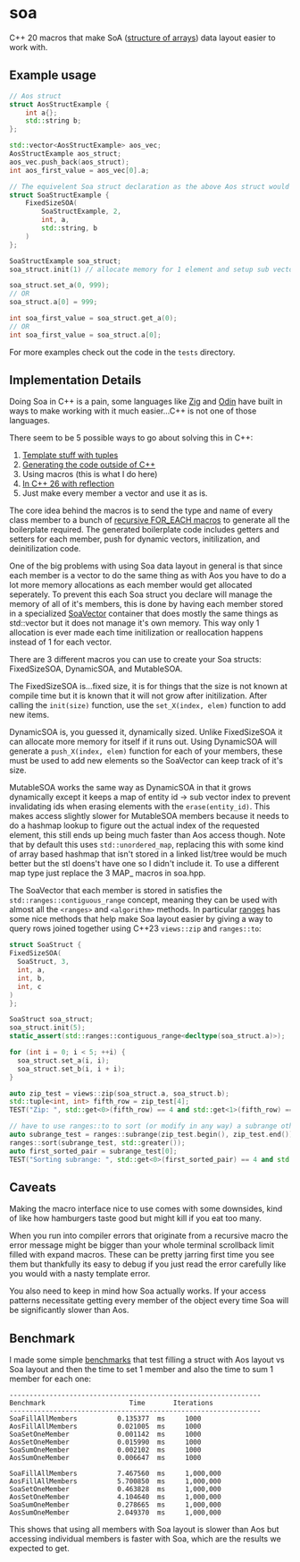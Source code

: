 # soa

C++ 20 macros that make SoA ([structure of arrays](https://en.wikipedia.org/wiki/AoS_and_SoA)) data layout easier to work with.

## Example usage

```cpp
// Aos struct
struct AosStructExample {
    int a{};
    std::string b;
};

std::vector<AosStructExample> aos_vec;
AosStructExample aos_struct;
aos_vec.push_back(aos_struct);
int aos_first_value = aos_vec[0].a;

// The equivelent Soa struct declaration as the above Aos struct would be:
struct SoaStructExample {
    FixedSizeSOA(
        SoaStructExample, 2,
        int, a,
        std::string, b
    )
};

SoaStructExample soa_struct;
soa_struct.init(1) // allocate memory for 1 element and setup sub vectors.

soa_struct.set_a(0, 999);
// OR
soa_struct.a[0] = 999;

int soa_first_value = soa_struct.get_a(0);
// OR
int soa_first_value = soa_struct.a[0];
```

For more examples check out the code in the `tests` directory.

## Implementation Details

Doing Soa in C++ is a pain, some languages like [Zig](https://ziglang.org/documentation/master/std/#std.multi_array_list.MultiArrayList) and [Odin](https://odin-lang.org/docs/overview/#soa-data-types) have built in ways to make working with it much easier...C++ is not one of those languages.

There seem to be 5 possible ways to go about solving this in C++:
1. [Template stuff with tuples](https://github.com/crosetto/SoAvsAoS)
2. [Generating the code outside of C++](https://marzer.github.io/soagen/)
3. Using macros (this is what I do here)
4. [In C++ 26 with reflection](https://brevzin.github.io/c++/2025/05/02/soa/#a-working-implementation)
5. Just make every member a vector and use it as is.

The core idea behind the macros is to send the type and name of every class member to a bunch of [recursive FOR_EACH macros](https://www.scs.stanford.edu/~dm/blog/va-opt.html) to generate all the boilerplate required. The generated boilerplate code includes getters and setters for each member, push for dynamic vectors, initilization, and deinitilization code.

One of the big problems with using Soa data layout in general is that since each member is a vector to do the same thing as with Aos you have to do a lot more memory allocations as each member would get allocated seperately. To prevent this each Soa struct you declare will manage the memory of all of it's members, this is done by having each member stored in a specialized [SoaVector](https://github.com/dementive/soa/blob/main/src/SoaVector.hpp) container that does mostly the same things as std::vector but it does not manage it's own memory. This way only 1 allocation is ever made each time initilization or reallocation happens instead of 1 for each vector.


There are 3 different macros you can use to create your Soa structs: FixedSizeSOA, DynamicSOA, and MutableSOA.

The FixedSizeSOA is...fixed size, it is for things that the size is not known at compile time but it is known that it will not grow after initilization. After calling the `init(size)` function, use the `set_X(index, elem)` function to add new items.

DynamicSOA is, you guessed it, dynamically sized. Unlike FixedSizeSOA it can allocate more memory for itself if it runs out. Using DynamicSOA will generate a `push_X(index, elem)` function for each of your members, these must be used to add new elements so the SoaVector can keep track of it's size.

MutableSOA works the same way as DynamicSOA in that it grows dynamically except it keeps a map of entity id -> sub vector index to prevent invalidating ids when erasing elements with the `erase(entity_id)`. This makes access slightly slower for MutableSOA members because it needs to do a hashmap lookup to figure out the actual index of the requested element, this still ends up being much faster than Aos access though. Note that by default this uses `std::unordered_map`, replacing this with some kind of array based hashmap that isn't stored in a linked list/tree would be much better but the stl doens't have one so I didn't include it. To use a different map type just replace the 3 MAP_ macros in soa.hpp.

The SoaVector that each member is stored in satisfies the `std::ranges::contiguous_range` concept, meaning they can be used with almost all the `<ranges>` and `<algorithm>` methods. In particular [ranges](https://en.cppreference.com/w/cpp/ranges.html) has some nice methods that help make Soa layout easier by giving a way to query rows joined together using C++23 `views::zip` and `ranges::to`:
```cpp
struct SoaStruct {
FixedSizeSOA(
  SoaStruct, 3,
  int, a,
  int, b,
  int, c
)
};

SoaStruct soa_struct;
soa_struct.init(5);
static_assert(std::ranges::contiguous_range<decltype(soa_struct.a)>);

for (int i = 0; i < 5; ++i) {
  soa_struct.set_a(i, i);
  soa_struct.set_b(i, i + i);
}

auto zip_test = views::zip(soa_struct.a, soa_struct.b);
std::tuple<int, int> fifth_row = zip_test[4];
TEST("Zip: ", std::get<0>(fifth_row) == 4 and std::get<1>(fifth_row) == 8)

// have to use ranges::to to sort (or modify in any way) a subrange otherwise it will modify the original data.
auto subrange_test = ranges::subrange(zip_test.begin(), zip_test.end()) | ranges::to<std::vector<std::tuple<int, int>>>();
ranges::sort(subrange_test, std::greater());
auto first_sorted_pair = subrange_test[0];
TEST("Sorting subrange: ", std::get<0>(first_sorted_pair) == 4 and std::get<1>(first_sorted_pair) == 8)
```

## Caveats

Making the macro interface nice to use comes with some downsides, kind of like how hamburgers taste good but might kill if you eat too many.

When you run into compiler errors that originate from a recursive macro the error message might be bigger than your whole terminal scrollback limit filled with expand macros. These can be pretty jarring first time you see them but thankfully its easy to debug if you just read the error carefully like you would with a nasty template error.

You also need to keep in mind how Soa actually works. If your access patterns necessitate getting every member of the object every time Soa will be significantly slower than Aos.

## Benchmark

I made some simple [benchmarks](https://github.com/dementive/soa/blob/main/tests/AoSvsSoA_test.hpp) that test filling a struct with Aos layout vs Soa layout and then the time to set 1 member and also the time to sum 1 member for each one:

```
---------------------------------------------------------------
Benchmark                     Time       Iterations
---------------------------------------------------------------
SoaFillAllMembers          0.135377  ms     1000
AosFillAllMembers          0.021005  ms     1000
SoaSetOneMember            0.001142  ms     1000
AosSetOneMember            0.015990  ms     1000
SoaSumOneMember            0.002102  ms     1000
AosSumOneMember            0.006647  ms     1000

SoaFillAllMembers          7.467560  ms     1,000,000
AosFillAllMembers          5.700850  ms     1,000,000
SoaSetOneMember            0.463828  ms     1,000,000
AosSetOneMember            4.104640  ms     1,000,000
SoaSumOneMember            0.278665  ms     1,000,000
AosSumOneMember            2.049370  ms     1,000,000
```

This shows that using all members with Soa layout is slower than Aos but accessing individual members is faster with Soa, which are the results we expected to get.
